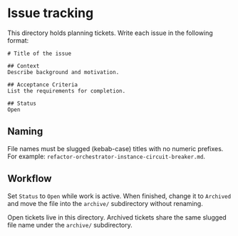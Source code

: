 # Issue tracking

This directory holds planning tickets. Write each issue in the following format:

```
# Title of the issue

## Context
Describe background and motivation.

## Acceptance Criteria
List the requirements for completion.

## Status
Open
```

## Naming
File names must be slugged (kebab-case) titles with no numeric prefixes.
For example: `refactor-orchestrator-instance-circuit-breaker.md`.

## Workflow
Set `Status` to `Open` while work is active. When finished, change it to
`Archived` and move the file into the `archive/` subdirectory without
renaming.

Open tickets live in this directory. Archived tickets share the same
slugged file name under the `archive/` subdirectory.

